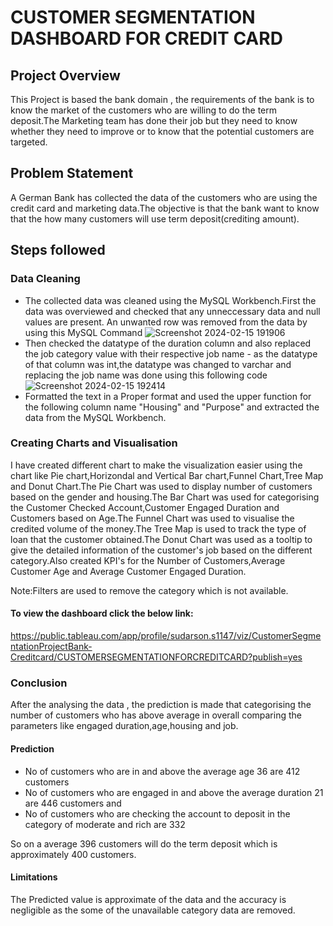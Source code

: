 # CUSTOMER SEGMENTATION DASHBOARD FOR CREDIT CARD
## Project Overview
This Project is based the bank domain , the requirements of the bank is to know the market of the customers who are willing to do the term deposit.The Marketing team has done their job but they need to know whether they need to improve or to know that the potential customers are targeted.
## Problem Statement 
A German Bank has collected the data of the customers who are using the credit card and marketing data.The objective is that the bank want to know that the how many customers will use term deposit(crediting amount).

## Steps followed 
### Data Cleaning
- The collected data was cleaned using the MySQL Workbench.First the data was overviewed and checked that any unneccessary data and null values are present. An unwanted row was removed from the data by using this MySQL Command 
![Screenshot 2024-02-15 191906](https://github.com/Sudarson-analyst/Tableau_Public-Project-/assets/159156381/6a8f3827-8171-4ecd-b492-7b266fe9aa8a)
- Then checked the datatype of the duration column and also replaced the job category value with their respective job name - as the datatype of that column was int,the datatype was changed to varchar and replacing the job name was done using this following code
![Screenshot 2024-02-15 192414](https://github.com/Sudarson-analyst/Tableau_Public-Project-/assets/159156381/6356c017-687d-46b3-b306-cf476c4c2229)
- Formatted the text in a Proper format and used the upper function for the following column name "Housing" and "Purpose" and extracted the data from the MySQL Workbench.

### Creating Charts and Visualisation
I have created different chart to make the visualization easier using the chart like Pie chart,Horizondal and Vertical Bar chart,Funnel Chart,Tree Map and Donut Chart.The Pie Chart was used to display number of customers based on the gender and housing.The Bar Chart was used for categorising the Customer Checked Account,Customer Engaged Duration and Customers based on Age.The Funnel Chart was used to visualise the credited volume of the money.The Tree Map is used to track the type of loan that the customer obtained.The Donut Chart was used as a tooltip to give the detailed information of the customer's job based on the different category.Also created KPI's for the Number of Customers,Average Customer Age and Average Customer Engaged Duration.

Note:Filters are used to remove the category which is not available.

#### To view the dashboard click the below link:
https://public.tableau.com/app/profile/sudarson.s1147/viz/CustomerSegmentationProjectBank-Creditcard/CUSTOMERSEGMENTATIONFORCREDITCARD?publish=yes

### Conclusion
After the analysing the data , the prediction is made that categorising the number of customers who has above average in overall comparing the parameters like engaged duration,age,housing and job.
#### Prediction
- No of customers who are in and above the average age 36 are 412 customers
- No of customers who are engaged in and above the average duration 21 are 446 customers and
- No of customers who are checking the account to deposit in the category of moderate and rich are 332

So on a average 396 customers will do the term deposit which is approximately 400 customers.

#### Limitations
The Predicted value is approximate of the data and the accuracy is negligible as the some of the unavailable category data are removed.
